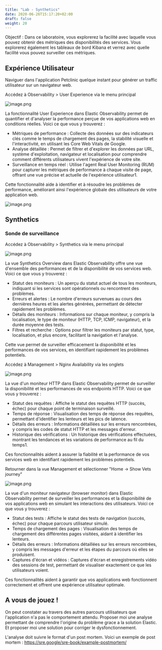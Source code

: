 ```yaml
---
title: "Lab - Synthetics"
date: 2020-06-26T15:17:20+02:00
draft: false
weight: 20
---
```


Objectif : Dans ce laboratoire, vous explorerez la facilité avec laquelle vous pouvez obtenir des métriques des disponibilités des services. Vous explorerez également les tableaux de bord Kibana et verrez avec quelle facilité vous pouvez surveiller ces métriques.

## Expérience Utilisateur 

Naviguer dans l'application Petclinic quelque instant pour générer un traffic utilisateur sur un navigateur web.

Accédez à Observability > User Experience via le menu principal

![image.png](/elastic-tutorial/images/attachments/debutant/synthetics/menu.png)

La fonctionnalité User Experience dans Elastic Observability permet de quantifier et d'analyser la performance perçue de vos applications web en conditions réelles. Voici ce que vous y trouverez :

 - Métriques de performance : Collecte des données sur des indicateurs clés comme le temps de chargement des pages, la stabilité visuelle et l'interactivité, en utilisant les Core Web Vitals de Google.
 - Analyse détaillée : Permet de filtrer et d'explorer les données par URL, système d'exploitation, navigateur et localisation pour comprendre comment différents utilisateurs vivent l'expérience de votre site.
 - Surveillance en temps réel : Utilise l'agent Real User Monitoring (RUM) pour capturer les métriques de performance à chaque visite de page, offrant une vue précise et actuelle de l'expérience utilisateur1.

Cette fonctionnalité aide à identifier et à résoudre les problèmes de performance, améliorant ainsi l'expérience globale des utilisateurs de votre application web.

![image.png](/elastic-tutorial/images/attachments/debutant/synthetics/user-experience.png)


## Synthetics 

### Sonde de surveillance 

Accédez à Observability > Synthetics via le menu principal

![image.png](/elastic-tutorial/images/attachments/debutant/synthetics/menu.png)

La vue Synthetics Overview dans Elastic Observability offre une vue d'ensemble des performances et de la disponibilité de vos services web. Voici ce que vous y trouverez :

 - Statut des moniteurs : Un aperçu du statut actuel de tous les moniteurs, indiquant si les services sont opérationnels ou rencontrent des problèmes.
 - Erreurs et alertes : Le nombre d'erreurs survenues au cours des dernières heures et les alertes générées, permettant de détecter rapidement les problèmes.
 - Détails des moniteurs : Informations sur chaque moniteur, y compris la localisation, le type de moniteur (HTTP, TCP, ICMP, navigateur), et la durée moyenne des tests.
 - Filtres et recherche : Options pour filtrer les moniteurs par statut, type, localisation, et plus encore, facilitant la navigation et l'analyse.

Cette vue permet de surveiller efficacement la disponibilité et les performances de vos services, en identifiant rapidement les problèmes potentiels.

Accédez à Management > Nginx Availability via les onglets 

![image.png](/elastic-tutorial/images/attachments/debutant/synthetics/synthetics-nginx.png)

La vue d'un moniteur HTTP dans Elastic Observability permet de surveiller la disponibilité et les performances de vos endpoints HTTP. Voici ce que vous y trouverez :

 - Statut des requêtes : Affiche le statut des requêtes HTTP (succès, échec) pour chaque point de terminaison surveillé.
 - Temps de réponse : Visualisation des temps de réponse des requêtes, permettant d'identifier les lenteurs et les pics de latence.
 - Détails des erreurs : Informations détaillées sur les erreurs rencontrées, y compris les codes de statut HTTP et les messages d'erreur.
 - Historique des vérifications : Un historique des vérifications effectuées, montrant les tendances et les variations de performance au fil du temps1.

Ces fonctionnalités aident à assurer la fiabilité et la performance de vos services web en identifiant rapidement les problèmes potentiels.

Retourner dans la vue Management et sélectionner "Home -> Show Vets journey"

![image.png](/elastic-tutorial/images/attachments/debutant/synthetics/synthetics-browser.png)

La vue d'un moniteur navigateur (browser monitor) dans Elastic Observability permet de surveiller les performances et la disponibilité de vos applications web en simulant les interactions des utilisateurs. Voici ce que vous y trouverez :

 - Statut des tests : Affiche le statut des tests de navigation (succès, échec) pour chaque parcours utilisateur simulé.
 - Temps de chargement des pages : Visualisation des temps de chargement des différentes pages visitées, aidant à identifier les lenteurs.
 - Détails des erreurs : Informations détaillées sur les erreurs rencontrées, y compris les messages d'erreur et les étapes du parcours où elles se produisent.
 - Captures d'écran et vidéos : Captures d'écran et enregistrements vidéo des sessions de test, permettant de visualiser exactement ce que les utilisateurs voient.

Ces fonctionnalités aident à garantir que vos applications web fonctionnent correctement et offrent une expérience utilisateur optimale.



## A vous de jouez !

On peut constater au travers des autres parcours utilisateurs que l'application n'a pas le comportement attendu. Proposer moi une analyse permettant de comprendre l'origine du problème grace a la solution Elastic. Et proposer moi une solution pour corriger le dysfonctionnement.


L'analyse doit suivre le format d'un post mortem. Voici un exemple de post mortem : https://sre.google/sre-book/example-postmortem/
